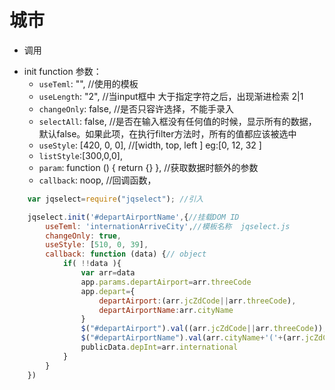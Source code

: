 # 城市

* 调用
- init function 参数：
    - `useTeml`: "", //使用的模板
    - `useLength`: "2", //当input框中 大于指定字符之后，出现渐进检索  2|1
    - `changeOnly`: false, //是否只容许选择，不能手录入
    - `selectAll`: false, //是否在输入框没有任何值的时候，显示所有的数据，默认false。如果此项，在执行filter方法时，所有的值都应该被选中
    - `useStyle`: [420, 0, 0], //[width, top, left ] eg:[0, 12, 32 ] 
    - `listStyle`:[300,0,0],
    - `param`: function () { return {} }, //获取数据时额外的参数
    - `callback`: noop, //回调函数，

```javascript
    var jqselect=require("jqselect"); //引入

    jqselect.init('#departAirportName',{//挂载DOM ID
        useTeml: 'internationArriveCity',//模板名称  jqselect.js
        changeOnly: true,
        useStyle: [510, 0, 39],
        callback: function (data) {// object
            if( !!data ){
                var arr=data
                app.params.departAirport=arr.threeCode
                app.depart={
                    departAirport:(arr.jcZdCode||arr.threeCode),
                    departAirportName:arr.cityName
                }
                $("#departAirport").val((arr.jcZdCode||arr.threeCode));
                $("#departAirportName").val(arr.cityName+'('+(arr.jcZdCode||arr.threeCode)+')');
                publicData.depInt=arr.international
            }
        }
    })

```